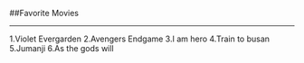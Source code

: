##Favorite Movies

---

1.Violet Evergarden
2.Avengers Endgame
3.I am hero
4.Train to busan
5.Jumanji
6.As the gods will
